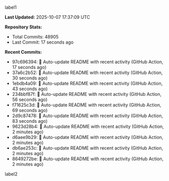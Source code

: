 
label1 
<!-- ACTIVITY_START -->
**Last Updated:** 2025-10-07 17:37:09 UTC

**Repository Stats:**
- Total Commits: 48905
- Last Commit: 17 seconds ago

**Recent Commits:**
- 97c696394: 🤖 Auto-update README with recent activity (GitHub Action, 17 seconds ago)
- 37a6c2b52: 🤖 Auto-update README with recent activity (GitHub Action, 30 seconds ago)
- 1ebdb4a09: 🤖 Auto-update README with recent activity (GitHub Action, 43 seconds ago)
- 234bbf87f: 🤖 Auto-update README with recent activity (GitHub Action, 56 seconds ago)
- f71625c3d: 🤖 Auto-update README with recent activity (GitHub Action, 69 seconds ago)
- 2d9c87478: 🤖 Auto-update README with recent activity (GitHub Action, 83 seconds ago)
- 9623d28b4: 🤖 Auto-update README with recent activity (GitHub Action, 2 minutes ago)
- d6aee9b29: 🤖 Auto-update README with recent activity (GitHub Action, 2 minutes ago)
- db6ae253c: 🤖 Auto-update README with recent activity (GitHub Action, 2 minutes ago)
- 8649272be: 🤖 Auto-update README with recent activity (GitHub Action, 2 minutes ago)
<!-- ACTIVITY_END -->

label2
